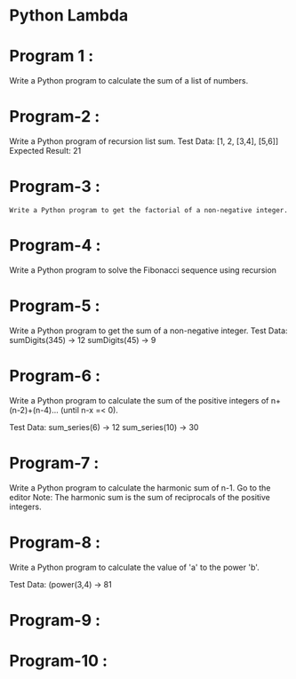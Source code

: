 # Python Lambda

# Program 1 :
   
Write a Python program to calculate the sum of a list of numbers.

# Program-2 : 
   Write a Python program of recursion list sum.
   Test Data: [1, 2, [3,4], [5,6]]
  Expected Result: 21

# Program-3 :
    Write a Python program to get the factorial of a non-negative integer.

# Program-4 :
  Write a Python program to solve the Fibonacci sequence using recursion

# Program-5 :

  Write a Python program to get the sum of a non-negative integer.
  Test Data:
  sumDigits(345) -> 12
  sumDigits(45) -> 9
 

# Program-6 : 
 
  Write a Python program to calculate the sum of the positive integers of n+(n-2)+(n-4)... (until n-x =< 0).

  Test Data:
  sum_series(6) -> 12
  sum_series(10) -> 30


# Program-7 :
 Write a Python program to calculate the harmonic sum of n-1. Go to the editor
Note: The harmonic sum is the sum of reciprocals of the positive integers.


# Program-8 :
 
  Write a Python program to calculate the value of 'a' to the power 'b'.

  Test Data:
  (power(3,4) -> 81

# Program-9 :

# Program-10 :
 
